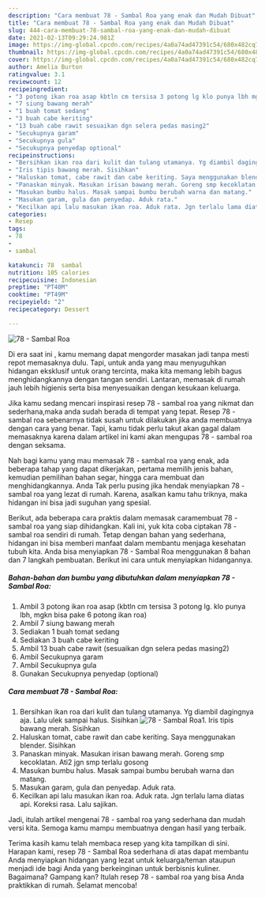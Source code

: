 ```yaml
---
description: "Cara membuat 78 - Sambal Roa yang enak dan Mudah Dibuat"
title: "Cara membuat 78 - Sambal Roa yang enak dan Mudah Dibuat"
slug: 444-cara-membuat-78-sambal-roa-yang-enak-dan-mudah-dibuat
date: 2021-02-13T09:29:24.981Z
image: https://img-global.cpcdn.com/recipes/4a0a74ad47391c54/680x482cq70/78-sambal-roa-foto-resep-utama.jpg
thumbnail: https://img-global.cpcdn.com/recipes/4a0a74ad47391c54/680x482cq70/78-sambal-roa-foto-resep-utama.jpg
cover: https://img-global.cpcdn.com/recipes/4a0a74ad47391c54/680x482cq70/78-sambal-roa-foto-resep-utama.jpg
author: Amelia Burton
ratingvalue: 3.1
reviewcount: 12
recipeingredient:
- "3 potong ikan roa asap kbtln cm tersisa 3 potong lg klo punya lbh mgkn bisa pake 6 potong ikan roa"
- "7 siung bawang merah"
- "1 buah tomat sedang"
- "3 buah cabe keriting"
- "13 buah cabe rawit sesuaikan dgn selera pedas masing2"
- "Secukupnya garam"
- "Secukupnya gula"
- "Secukupnya penyedap optional"
recipeinstructions:
- "Bersihkan ikan roa dari kulit dan tulang utamanya. Yg diambil dagingnya aja. Lalu ulek sampai halus. Sisihkan"
- "Iris tipis bawang merah. Sisihkan"
- "Haluskan tomat, cabe rawit dan cabe keriting. Saya menggunakan blender. Sisihkan"
- "Panaskan minyak. Masukan irisan bawang merah. Goreng smp kecoklatan. Ati2 jgn smp terlalu gosong"
- "Masukan bumbu halus. Masak sampai bumbu berubah warna dan matang."
- "Masukan garam, gula dan penyedap. Aduk rata."
- "Kecilkan api lalu masukan ikan roa. Aduk rata. Jgn terlalu lama diatas api. Koreksi rasa. Lalu sajikan."
categories:
- Resep
tags:
- 78
- 
- sambal

katakunci: 78  sambal 
nutrition: 105 calories
recipecuisine: Indonesian
preptime: "PT40M"
cooktime: "PT49M"
recipeyield: "2"
recipecategory: Dessert

---
```



![78 - Sambal Roa](https://img-global.cpcdn.com/recipes/4a0a74ad47391c54/680x482cq70/78-sambal-roa-foto-resep-utama.jpg)

Di era  saat ini , kamu memang dapat mengorder masakan jadi tanpa mesti repot memasaknya dulu. Tapi, untuk anda yang mau menyuguhkan hidangan eksklusif untuk orang tercinta, maka kita memang lebih bagus menghidangkannya dengan tangan sendiri. Lantaran, memasak di rumah jauh lebih higienis serta bisa menyesuaikan dengan kesukaan keluarga.

Jika kamu sedang mencari inspirasi resep 78 - sambal roa yang nikmat dan sederhana,maka anda sudah berada di tempat yang tepat. Resep 78 - sambal roa  sebenarnya tidak susah untuk dilakukan jika anda membuatnya dengan cara yang benar. Tapi, kamu tidak perlu takut akan gagal dalam memasaknya 
karena dalam artikel ini kami akan mengupas 78 - sambal roa dengan seksama.  



Nah bagi kamu yang mau memasak 78 - sambal roa yang enak, ada beberapa tahap yang dapat dikerjakan, pertama memilih jenis bahan, kemudian pemilihan bahan segar, hingga cara membuat dan menghidangkannya. Anda Tak perlu pusing jika hendak menyiapkan 78 - sambal roa yang lezat di rumah. Karena, asalkan kamu  tahu triknya, maka hidangan ini bisa jadi suguhan yang spesial.

Berikut, ada beberapa cara praktis  dalam memasak caramembuat 78 - sambal roa yang siap dihidangkan. Kali ini, yuk kita coba ciptakan 78 - sambal roa sendiri di rumah. Tetap dengan bahan yang sederhana, hidangan ini bisa memberi manfaat dalam membantu menjaga kesehatan tubuh kita. Anda bisa menyiapkan 78 - Sambal Roa menggunakan 8 bahan dan 7 langkah pembuatan. Berikut ini cara untuk menyiapkan hidangannya.

<!--inarticleads1-->

##### Bahan-bahan dan bumbu yang dibutuhkan dalam menyiapkan 78 - Sambal Roa:

1. Ambil 3 potong ikan roa asap (kbtln cm tersisa 3 potong lg. klo punya lbh, mgkn bisa pake 6 potong ikan roa)
1. Ambil 7 siung bawang merah
1. Sediakan 1 buah tomat sedang
1. Sediakan 3 buah cabe keriting
1. Ambil 13 buah cabe rawit (sesuaikan dgn selera pedas masing2)
1. Ambil Secukupnya garam
1. Ambil Secukupnya gula
1. Gunakan Secukupnya penyedap (optional)




<!--inarticleads2-->

##### Cara membuat 78 - Sambal Roa:

1. Bersihkan ikan roa dari kulit dan tulang utamanya. Yg diambil dagingnya aja. Lalu ulek sampai halus. Sisihkan
<img src="https://img-global.cpcdn.com/steps/8269cd89d80eefb2/160x128cq70/78-sambal-roa-langkah-memasak-1-foto.jpg" alt="78 - Sambal Roa">1. Iris tipis bawang merah. Sisihkan
1. Haluskan tomat, cabe rawit dan cabe keriting. Saya menggunakan blender. Sisihkan
1. Panaskan minyak. Masukan irisan bawang merah. Goreng smp kecoklatan. Ati2 jgn smp terlalu gosong
1. Masukan bumbu halus. Masak sampai bumbu berubah warna dan matang.
1. Masukan garam, gula dan penyedap. Aduk rata.
1. Kecilkan api lalu masukan ikan roa. Aduk rata. Jgn terlalu lama diatas api. Koreksi rasa. Lalu sajikan.




Jadi, itulah artikel mengenai  78 - sambal roa  yang sederhana dan mudah versi kita. Semoga kamu mampu membuatnya dengan hasil yang terbaik. 

Terima kasih kamu telah membaca resep yang kita tampilkan di sini. Harapan kami, resep  78 - Sambal Roa sederhana di atas dapat membantu Anda menyiapkan hidangan yang lezat untuk keluarga/teman ataupun menjadi ide bagi Anda yang berkeinginan untuk berbisnis kuliner. Bagaimana? Gampang kan? Itulah resep 78 - sambal roa yang bisa Anda praktikkan di rumah. Selamat mencoba!

